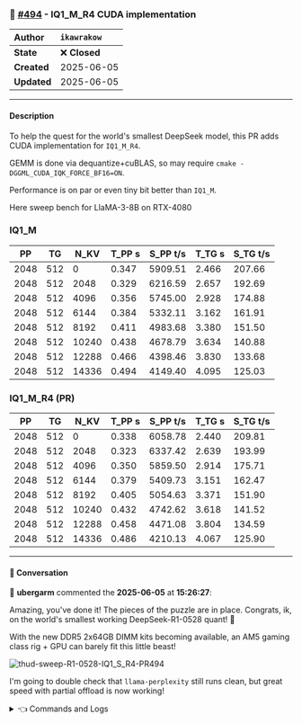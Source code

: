 ### 🔀 [#494](https://github.com/ikawrakow/ik_llama.cpp/pull/494) - IQ1_M_R4 CUDA implementation

| **Author** | `ikawrakow` |
| :--- | :--- |
| **State** | ❌ **Closed** |
| **Created** | 2025-06-05 |
| **Updated** | 2025-06-05 |

---

#### Description

To help the quest for the world's smallest DeepSeek model, this PR adds CUDA implementation for `IQ1_M_R4`.

GEMM is done via dequantize+cuBLAS, so may require `cmake -DGGML_CUDA_IQK_FORCE_BF16=ON`.

Performance is on par or even tiny bit better than `IQ1_M`.

Here sweep bench for LlaMA-3-8B on RTX-4080

### IQ1_M

|    PP |     TG |   N_KV |   T_PP s | S_PP t/s |   T_TG s | S_TG t/s |
|-------|--------|--------|----------|----------|----------|----------|
|  2048 |    512 |      0 |    0.347 |  5909.51 |    2.466 |   207.66 |
|  2048 |    512 |   2048 |    0.329 |  6216.59 |    2.657 |   192.69 |
|  2048 |    512 |   4096 |    0.356 |  5745.00 |    2.928 |   174.88 |
|  2048 |    512 |   6144 |    0.384 |  5332.11 |    3.162 |   161.91 |
|  2048 |    512 |   8192 |    0.411 |  4983.68 |    3.380 |   151.50 |
|  2048 |    512 |  10240 |    0.438 |  4678.79 |    3.634 |   140.88 |
|  2048 |    512 |  12288 |    0.466 |  4398.46 |    3.830 |   133.68 |
|  2048 |    512 |  14336 |    0.494 |  4149.40 |    4.095 |   125.03 |

### IQ1_M_R4 (PR)

|    PP |     TG |   N_KV |   T_PP s | S_PP t/s |   T_TG s | S_TG t/s |
|-------|--------|--------|----------|----------|----------|----------|
|  2048 |    512 |      0 |    0.338 |  6058.78 |    2.440 |   209.81 |
|  2048 |    512 |   2048 |    0.323 |  6337.42 |    2.639 |   193.99 |
|  2048 |    512 |   4096 |    0.350 |  5859.50 |    2.914 |   175.71 |
|  2048 |    512 |   6144 |    0.379 |  5409.73 |    3.151 |   162.47 |
|  2048 |    512 |   8192 |    0.405 |  5054.63 |    3.371 |   151.90 |
|  2048 |    512 |  10240 |    0.432 |  4742.62 |    3.618 |   141.52 |
|  2048 |    512 |  12288 |    0.458 |  4471.08 |    3.804 |   134.59 |
|  2048 |    512 |  14336 |    0.486 |  4210.13 |    4.067 |   125.90 |

---

#### 💬 Conversation

👤 **ubergarm** commented the **2025-06-05** at **15:26:27**:<br>

Amazing, you've done it! The pieces of the puzzle are in place. Congrats, ik, on the world's smallest working DeepSeek-R1-0528 quant! :tada: 

With the new DDR5 2x64GB DIMM kits becoming available, an AM5 gaming class rig + GPU can barely fit this little beast!

![thud-sweep-R1-0528-IQ1_S_R4-PR494](https://github.com/user-attachments/assets/5d566460-6d52-46b3-9f72-f5c25c3065a1)

I'm going to double check that `llama-perplexity` still runs clean, but great speed with partial offload is now working!

<details>

<summary>👈 Commands and Logs</summary>

#### Pull and Build
```bash
git branch | grep '*'
* ik/cuda_iq1_m_r4

git rev-parse --short HEAD
8ed7825f

cmake -B ./build -DGGML_CUDA=ON -DGGML_BLAS=OFF -DGGML_SCHED_MAX_COPIES=1 -DGGML_CUDA_IQK_FORCE_BF16=1
cmake --build ./build --config Release -j $(nproc)
```

#### llama-sweep-bench

```bash
model=/mnt/raid/hf/DeepSeek-R1-0528-GGUF/IQ1_S_R4/DeepSeek-R1-0528-IQ1_S_R4-00001-of-00003.gguf

./build/bin/llama-sweep-bench \
  --model "$model" \
  -c 16384 \
  -ctk f16 \
  -mla 3 -fa \
  -amb 512 \
  -fmoe \
  -ngl 99 \
  -ot "blk\.(3|4|5|6|7|8|9|10|11|12|13|13|14|15|16|17|18|19|20)\.ffn_.*=CUDA0" \
  -ot "blk\.(21|22|23|24|25|26|27|28|29|30|31|32|33|34|35|36|37|38)\.ffn_.*=CUDA1" \
  -ot exps=CPU \
  -b 4096 -ub 4096 \
  --warmup-batch \
  --threads 24

ggml_cuda_init: GGML_CUDA_FORCE_MMQ:    no
ggml_cuda_init: GGML_CUDA_FORCE_CUBLAS: no
ggml_cuda_init: found 2 CUDA devices:
  Device 0: NVIDIA RTX A6000, compute capability 8.6, VMM: yes
  Device 1: NVIDIA RTX A6000, compute capability 8.6, VMM: yes

llama_model_loader: - type  f32:  361 tensors
llama_model_loader: - type q4_0:   61 tensors
llama_model_loader: - type iq4_ks:  551 tensors
llama_model_loader: - type iq1_s_r4:  116 tensors
llama_model_loader: - type iq1_m_r4:   58 tensors

llm_load_print_meta: model type       = 671B
llm_load_print_meta: model ftype      = IQ1_S_R4 - 1.5 bpw
llm_load_print_meta: model params     = 672.050 B
llm_load_print_meta: model size       = 130.203 GiB (1.664 BPW)
llm_load_print_meta: repeating layers = 129.285 GiB (1.657 BPW, 670.196 B parameters)
llm_load_print_meta: general.name     = DeepSeek R1 0528

llm_load_tensors: offloaded 62/62 layers to GPU
llm_load_tensors:        CPU buffer size =  5994.06 MiB
llm_load_tensors:        CPU buffer size = 44211.82 MiB
llm_load_tensors:        CPU buffer size =   469.99 MiB
llm_load_tensors:      CUDA0 buffer size = 42859.65 MiB
llm_load_tensors:      CUDA1 buffer size = 43061.37 MiB

llama_kv_cache_init:      CUDA0 KV buffer size =   576.00 MiB
llama_kv_cache_init:      CUDA1 KV buffer size =   522.00 MiB
llama_new_context_with_model: KV self size  = 1098.00 MiB, c^KV (f16): 1098.00 MiB, kv^T: not used
llama_new_context_with_model:  CUDA_Host  output buffer size =     0.49 MiB
llama_new_context_with_model: pipeline parallelism enabled (n_copies=1)
llama_new_context_with_model:      CUDA0 compute buffer size =  2824.02 MiB
llama_new_context_with_model:      CUDA1 compute buffer size =  2520.01 MiB
llama_new_context_with_model:  CUDA_Host compute buffer size =   368.05 MiB
llama_new_context_with_model: graph nodes  = 5500
llama_new_context_with_model: graph splits = 111
```

|    PP |     TG |   N_KV |   T_PP s | S_PP t/s |   T_TG s | S_TG t/s |
|-------|--------|--------|----------|----------|----------|----------|
|  4096 |   1024 |      0 |    9.959 |   411.28 |   70.744 |    14.47 |
|  4096 |   1024 |   4096 |   12.460 |   328.73 |   73.277 |    13.97 |
|  4096 |   1024 |   8192 |   14.947 |   274.04 |   76.418 |    13.40 |
|  4096 |   1024 |  12288 |   17.442 |   234.84 |   78.654 |    13.02 |

</details>